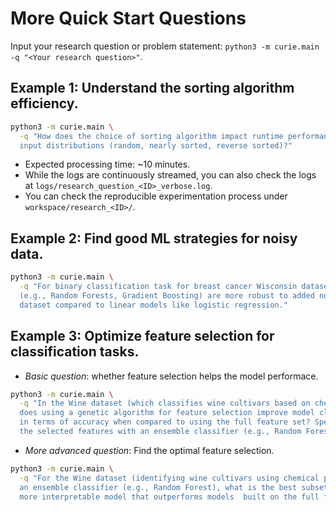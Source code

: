 # More Quick Start Questions

Input your research question or problem statement: `python3 -m curie.main -q "<Your research question>"`.

## **Example 1**: Understand the sorting algorithm efficiency.

```bash
python3 -m curie.main \
  -q "How does the choice of sorting algorithm impact runtime performance across different \
  input distributions (random, nearly sorted, reverse sorted)?"
``` 
- Expected processing time: ~10 minutes.
- While the logs are continuously streamed, you can also check the logs at `logs/research_question_<ID>_verbose.log`.
- You can check the reproducible experimentation process under `workspace/research_<ID>/`.

## **Example 2**: Find good ML strategies for noisy data.

```bash
python3 -m curie.main \
  -q "For binary classification task for breast cancer Wisconsin dataset, ensemble methods \
  (e.g., Random Forests, Gradient Boosting) are more robust to added noise in the Breast Cancer \ 
  dataset compared to linear models like logistic regression."
```

## **Example 3**: Optimize feature selection for classification tasks.
- *Basic question*: whether feature selection helps the model performace.
```bash
python3 -m curie.main \
  -q "In the Wine dataset (which classifies wine cultivars based on chemical properties), \
  does using a genetic algorithm for feature selection improve model classification performance \
  in terms of accuracy when compared to using the full feature set? Specifically, does combining \
  the selected features with an ensemble classifier (e.g., Random Forest) lead to higher accuracy?"
```

- *More advanced question*: Find the optimal feature selection.

```bash
python3 -m curie.main \
  -q "For the Wine dataset (identifying wine cultivars using chemical properties), when using \ 
  an ensemble classifier (e.g., Random Forest), what is the best subset of features that will create a simpler, \
  more interpretable model that outperforms models  built on the full feature set. "
```
